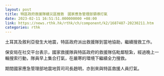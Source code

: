 ```yaml
---
layout: post
title: 特區政府救援隊續災區搜救　國家應急管理部領導打氣
date: 2023-02-11 16:51:51.000000000 +08:00
link: https://news.rthk.hk/rthk/ch/component/k2/1687487-20230211.htm
categories: rthk
---
```


土耳其及敘利亞發生大地震，特區政府派出救援隊到當地協助，繼續搜救工作。

保安局在社交平台表示，國家救援隊與特區政府的救援隊伍毗鄰駐紮，經過晚上一輪搜索行動，隊員早上集合打氣，在嚴寒的環境下繼續全力搜救。

期間國家應急管理部地震地質司司長趙明，亦到來與特區救援人員打氣。
